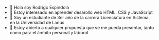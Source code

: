 - 👋 Hola soy Rodrigo Espíndola
- 👀 Estoy interesado en aprender desarollo web HTML, CSS y JavaScript
- 🌱 Soy un estudiante de 3er año de la carrera Licenciatura en Sistema, en la Universidad de Lanús
- 💞️ Estoy abierto a cualquier propuesta que se me pueda presentar, tanto como para el ámbito personal y laboral

